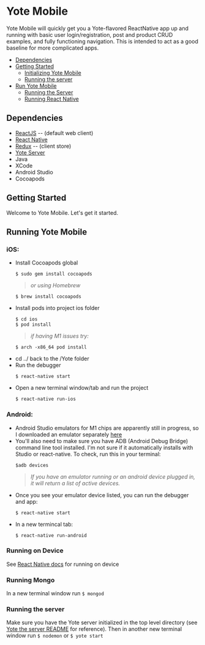 
# Yote Mobile
Yote Mobile will quickly get you a Yote-flavored ReactNative app up and running with basic user login/registration, post and product CRUD examples, and fully functioning navigation. This is intended to act as a good baseline for more complicated apps.

* [Dependencies](#dependencies)
* [Getting Started](#getting-started)
  - [Initializing Yote Mobile](#initializing-yote-mobile)
  - [Running the server](#running-the-server)
* [Run Yote Mobile](#run-yote-mobile)
  - [Running the Server](#running-the-server)
  - [Running React Native](#running-react-native)

## Dependencies
- [ReactJS](https://reactjs.com/)  -- (default web client)
- [React Native](https://reactnative.com)
- [Redux](https://redux.js.org/)  -- (client store)
- [Yote Server](/server/README.md)
- Java
- XCode
- Android Studio
- Cocoapods 


## Getting Started
Welcome to Yote Mobile. Let's get it started.


## Running Yote Mobile
### iOS:
* Install Cocoapods global
  ```
  $ sudo gem install cocoapods
  ```
    > _or using Homebrew_
  ```
  $ brew install cocoapods
  ```
* Install pods into project ios folder 
  ```
  $ cd ios
  $ pod install
  ```
    > _if having M1 issues try:_
  ```
  $ arch -x86_64 pod install
  ```
* cd ../ back to the /Yote folder
* Run the debugger 
  ```
  $ react-native start
  ```
* Open a new terminal window/tab and run the project
  ```
  $ react-native run-ios
  ```

### Android:
* Android Studio emulators for M1 chips are apparently still in progress, so I downloaded an emulator separately [here](https://github.com/google/android-emulator-m1-preview/releases/tag/0.2)
* You'll also need to make sure you have ADB (Android Debug Bridge) command line tool installed. I'm not sure if it automatically installs with Studio or react-native. To check, run this in your terminal:
  ```
  $adb devices
  ```
  > _If you have an emulator running or an android device plugged in, it will return a list of active devices._
* Once you see your emulator device listed, you can run the debugger and app:
  ```
  $ react-native start
  ```
* In a new termincal tab:
  ```
  $ react-native run-android
  ```
### Running on Device 
See [React Native docs](http://facebook.github.io/react-native/releases/0.41/docs/running-on-device.html#running-on-device) for running on device

### Running Mongo
In a new terminal window run ``` $ mongod ```

### Running the server
Make sure you have the Yote server initialized in the top level directory (see [Yote the server README](/server/README.md#getting-started) for reference). Then in another new terminal window run ```$ nodemon``` or ```$ yote start```
